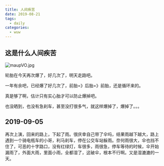```yaml
---
title: 人间疾苦
date: 2019-08-21
tags:
  - daily
categories:
  - wuw
---
```


## 这是什么人间疾苦

![maupVO.jpg](https://s2.ax1x.com/2019/08/21/maupVO.jpg)

轮胎在今天再次爆了，好几次了，明天走路吧。

一年有余吧，已经爆了好几次了，前胎=》后胎=》前胎，还是循环来的。

真是够了啊，估计只有实心胎才可以防止爆掉吧。

也没晒到，也没有急刹车，甚至没打很多气，就这样爆掉了，爆掉了。。。

## 2019-09-05

再次上演，回来的路上，下起了雨。很庆幸自己带了伞吗，结果雨越下越大，路上遇到一个骑电瓶车的小哥，利马刹车，停在公交车站躲雨。奈何雨很大，伞也挡不住了，可恶的十字路口，没有红绿灯，车很多，雨很急，停车等待的时候，伞开始漏雨了，外面大雨，里面小雨，全都湿了，这破伞，根本不行啊。又是湿漉漉的一天。
